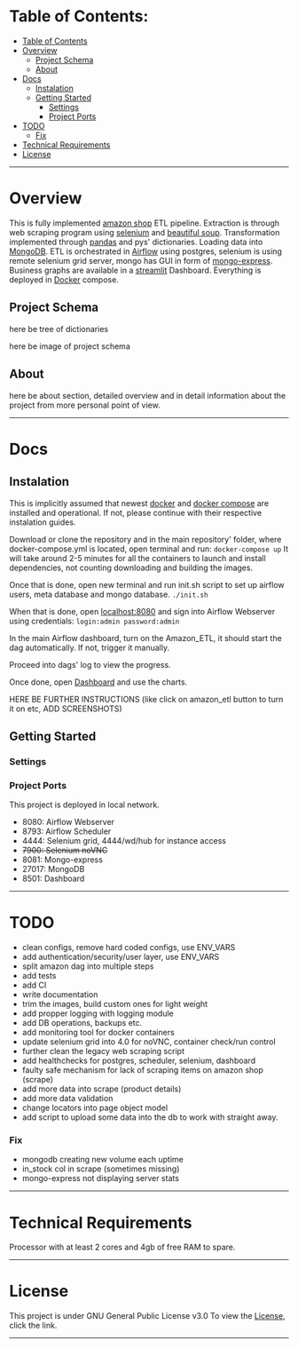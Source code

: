 # Table of Contents:

- [Table of Contents](#table-of-contents)
- [Overview](#overview)
    - [Project Schema](#project-schema)
    - [About](#about)
- [Docs](#docs)
    - [Instalation](#instalation)
    - [Getting Started](#getting-started)
        - [Settings](#settings)
        - [Project Ports](#project-ports)
- [TODO](#todo)
    - [Fix](#fix)
- [Technical Requirements](#technical-requirements)
- [License](#license)


---
# Overview

This is fully implemented [amazon shop](https://www.amazon.com/) ETL pipeline. Extraction is through web scraping program using [selenium](https://github.com/SeleniumHQ/selenium) and [beautiful soup](https://www.crummy.com/software/BeautifulSoup/bs4/doc/). Transformation implemented through [pandas](https://pandas.pydata.org/) and pys' dictionaries. Loading data into [MongoDB](https://www.mongodb.com/). ETL is orchestrated in [Airflow](https://airflow.apache.org/) using postgres, selenium is using remote selenium grid server, mongo has GUI in form of [mongo-express](https://github.com/mongo-express/mongo-express). Business graphs are available in a [streamlit](https://streamlit.io/) Dashboard.
Everything is deployed in [Docker](https://www.docker.com/) compose.

## Project Schema

here be tree of dictionaries

here be image of project schema

## About

here be about section, detailed overview and in detail information about the project from more personal point of view.

---
# Docs

## Instalation

This is implicitly assumed that newest [docker](https://docs.docker.com/get-docker/) and [docker compose](https://docs.docker.com/compose/install/) are installed and operational. If not, please continue with their respective instalation guides.

Download or clone the repository and in the main repository' folder, where docker-compose.yml is located, open terminal and run:
```docker-compose up```
It will take around 2-5 minutes for all the containers to launch and install dependencies, not counting downloading and building the images.

Once that is done, open new terminal and run init.sh script to set up airflow users, meta database and mongo database.
```./init.sh```

When that is done, open [localhost:8080](https://localhost:8080/) and sign into Airflow Webserver using credentials:
```login:admin password:admin```

In the main Airflow dashboard, turn on the Amazon_ETL, it should start the dag automatically. If not, trigger it manually.

Proceed into dags' log to view the progress.

Once done, open [Dashboard](https://localhost:8501/) and use the charts.

HERE BE FURTHER INSTRUCTIONS (like click on amazon_etl button to turn it on etc, ADD SCREENSHOTS)

## Getting Started

### Settings

### Project Ports

This project is deployed in local network.
- 8080: Airflow Webserver
- 8793: Airflow Scheduler
- 4444: Selenium grid, 4444/wd/hub for instance access
- ~~7900: Selenium noVNC~~
- 8081: Mongo-express
- 27017: MongoDB
- 8501: Dashboard


---
# TODO

- clean configs, remove hard coded configs, use ENV_VARS
- add authentication/security/user layer, use ENV_VARS
- split amazon dag into multiple steps
- add tests
- add CI
- write documentation
- trim the images, build custom ones for light weight
- add propper logging with logging module
- add DB operations, backups etc.
- add monitoring tool for docker containers
- update selenium grid into 4.0 for noVNC, container check/run control
- further clean the legacy web scraping script
- add healthchecks for postgres, scheduler, selenium, dashboard
- faulty safe mechanism for lack of scraping items on amazon shop (scrape)
- add more data into scrape (product details)
- add more data validation
- change locators into page object model
- add script to upload some data into the db to work with straight away.


### Fix

- mongodb creating new volume each uptime
- in_stock col in scrape (sometimes missing)
- mongo-express not displaying server stats


---
# Technical Requirements

Processor with at least 2 cores and 4gb of free RAM to spare.


---
# License

This project is under GNU General Public License v3.0
To view the [License](../blob/main/LICENSE), click the link.


---